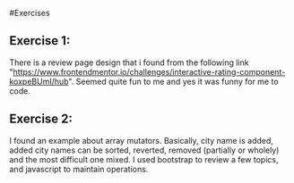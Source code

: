#Exercises
## Exercise 1:
There is a review page design that i found from the following link "https://www.frontendmentor.io/challenges/interactive-rating-component-koxpeBUmI/hub".
Seemed quite fun to me and yes it was funny for me to code.
## Exercise 2:
I found an example about array mutators. 
Basically, city name is added, added city names can be sorted, reverted, removed (partially or wholely) and the most difficult one mixed.
I used bootstrap to review a few topics, and javascript to maintain operations.
